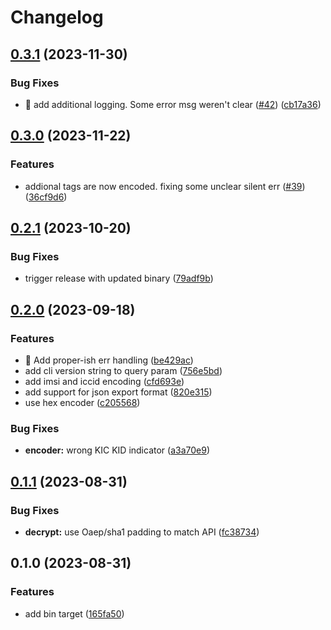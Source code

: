 # Changelog

## [0.3.1](https://github.com/onomondo/onomondo-softsim-cli/compare/v0.3.0...v0.3.1) (2023-11-30)


### Bug Fixes

* 🎸 add additional logging. Some error msg weren't clear ([#42](https://github.com/onomondo/onomondo-softsim-cli/issues/42)) ([cb17a36](https://github.com/onomondo/onomondo-softsim-cli/commit/cb17a3697c16e1a5dda1fedf93a3bb5a7bc91962))

## [0.3.0](https://github.com/onomondo/onomondo-softsim-cli/compare/v0.2.1...v0.3.0) (2023-11-22)


### Features

* addional tags are now encoded. fixing some unclear silent err ([#39](https://github.com/onomondo/onomondo-softsim-cli/issues/39)) ([36cf9d6](https://github.com/onomondo/onomondo-softsim-cli/commit/36cf9d6c154f1158f0e768a83f0f2591374f571c))

## [0.2.1](https://github.com/onomondo/onomondo-softsim-cli/compare/v0.2.0...v0.2.1) (2023-10-20)


### Bug Fixes

* trigger release with updated binary ([79adf9b](https://github.com/onomondo/onomondo-softsim-cli/commit/79adf9b77d49a1e374464261d0793f00037fd998))

## [0.2.0](https://github.com/onomondo/onomondo-softsim-cli/compare/v0.1.1...v0.2.0) (2023-09-18)


### Features

* 🎸 Add proper-ish err handling ([be429ac](https://github.com/onomondo/onomondo-softsim-cli/commit/be429accf77d4de12af841defc656a0f306db94a))
* add cli version string to query param ([756e5bd](https://github.com/onomondo/onomondo-softsim-cli/commit/756e5bdac35bf319b7b8e5b5e7b6f6e3905dba97))
* add imsi and iccid encoding ([cfd693e](https://github.com/onomondo/onomondo-softsim-cli/commit/cfd693ebcfd040945e75625548ae3167086706fb))
* add support for json export format ([820e315](https://github.com/onomondo/onomondo-softsim-cli/commit/820e31598dc732550ebdca7309abad474258e6d5))
* use hex encoder ([c205568](https://github.com/onomondo/onomondo-softsim-cli/commit/c205568152b7d1032b6377e9710118904d34da41))


### Bug Fixes

* **encoder:** wrong KIC KID indicator ([a3a70e9](https://github.com/onomondo/onomondo-softsim-cli/commit/a3a70e9ee186129ab1f3c39dce51de7a8d641ead))

## [0.1.1](https://github.com/onomondo/SoftSIM-CLI/compare/v0.1.0...v0.1.1) (2023-08-31)


### Bug Fixes

* **decrypt:** use Oaep/sha1 padding to match API ([fc38734](https://github.com/onomondo/SoftSIM-CLI/commit/fc38734b62d43129a56156eccedf51468df56c04))

## 0.1.0 (2023-08-31)


### Features

* add bin target ([165fa50](https://github.com/onomondo/SoftSIM-CLI/commit/165fa50f79850bc410fbe599dbea0792f885fb84))
